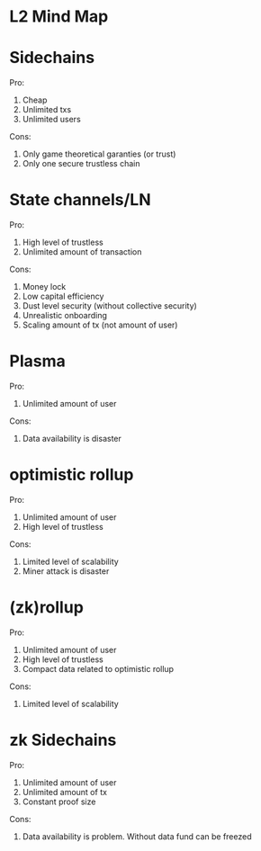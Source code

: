 # L2 Mind Map

# Sidechains

Pro:

1. Cheap
2. Unlimited txs
3. Unlimited users

Cons:

1. Only game theoretical garanties (or trust)
2. Only one secure trustless chain

# State channels/LN

Pro:

1. High level of trustless
2. Unlimited amount of transaction

Cons:

1. Money lock 
2. Low capital efficiency
3. Dust level security (without collective security)
4. Unrealistic onboarding
5. Scaling amount of tx (not amount of user)

# Plasma

Pro:

1. Unlimited amount of user

Cons:

1. Data availability is disaster

# optimistic rollup

Pro:

1. Unlimited amount of user
2. High level of trustless

Cons:

1. Limited level of scalability
2. Miner attack is disaster

# (zk)rollup

Pro:

1. Unlimited amount of user
2. High level of trustless
3. Compact data related to optimistic rollup

Cons:

1. Limited level of scalability

# zk Sidechains

Pro:

1. Unlimited amount of user
2. Unlimited amount of tx
3. Constant proof size

Cons:

1. Data availability is problem. Without data fund can be freezed